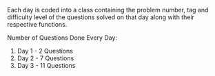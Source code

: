 Each day is coded into a class containing the problem number, tag and difficulty level of the questions solved on that day along with their respective functions.

Number of Questions Done Every Day:

1. Day 1 - 2 Questions
2. Day 2 - 7 Questions
3. Day 3 - 11 Questions

